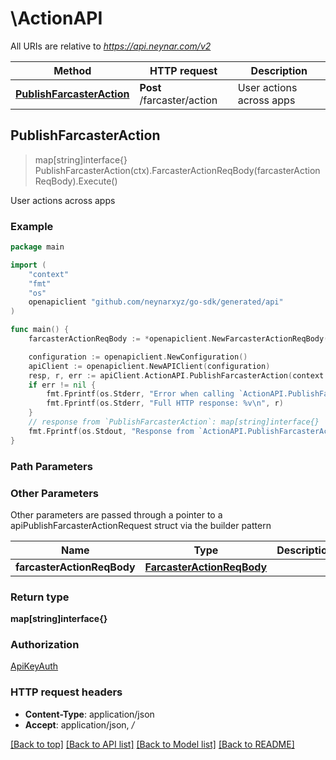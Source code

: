 # \ActionAPI

All URIs are relative to *https://api.neynar.com/v2*

Method | HTTP request | Description
------------- | ------------- | -------------
[**PublishFarcasterAction**](ActionAPI.md#PublishFarcasterAction) | **Post** /farcaster/action | User actions across apps



## PublishFarcasterAction

> map[string]interface{} PublishFarcasterAction(ctx).FarcasterActionReqBody(farcasterActionReqBody).Execute()

User actions across apps



### Example

```go
package main

import (
	"context"
	"fmt"
	"os"
	openapiclient "github.com/neynarxyz/go-sdk/generated/api"
)

func main() {
	farcasterActionReqBody := *openapiclient.NewFarcasterActionReqBody("123e4567-e89b-12d3-a456-426614174000", "https://example.com", *openapiclient.NewFarcasterActionReqBodyAction("create.user")) // FarcasterActionReqBody | 

	configuration := openapiclient.NewConfiguration()
	apiClient := openapiclient.NewAPIClient(configuration)
	resp, r, err := apiClient.ActionAPI.PublishFarcasterAction(context.Background()).FarcasterActionReqBody(farcasterActionReqBody).Execute()
	if err != nil {
		fmt.Fprintf(os.Stderr, "Error when calling `ActionAPI.PublishFarcasterAction``: %v\n", err)
		fmt.Fprintf(os.Stderr, "Full HTTP response: %v\n", r)
	}
	// response from `PublishFarcasterAction`: map[string]interface{}
	fmt.Fprintf(os.Stdout, "Response from `ActionAPI.PublishFarcasterAction`: %v\n", resp)
}
```

### Path Parameters



### Other Parameters

Other parameters are passed through a pointer to a apiPublishFarcasterActionRequest struct via the builder pattern


Name | Type | Description  | Notes
------------- | ------------- | ------------- | -------------
 **farcasterActionReqBody** | [**FarcasterActionReqBody**](FarcasterActionReqBody.md) |  | 

### Return type

**map[string]interface{}**

### Authorization

[ApiKeyAuth](../README.md#ApiKeyAuth)

### HTTP request headers

- **Content-Type**: application/json
- **Accept**: application/json, */*

[[Back to top]](#) [[Back to API list]](../README.md#documentation-for-api-endpoints)
[[Back to Model list]](../README.md#documentation-for-models)
[[Back to README]](../README.md)


